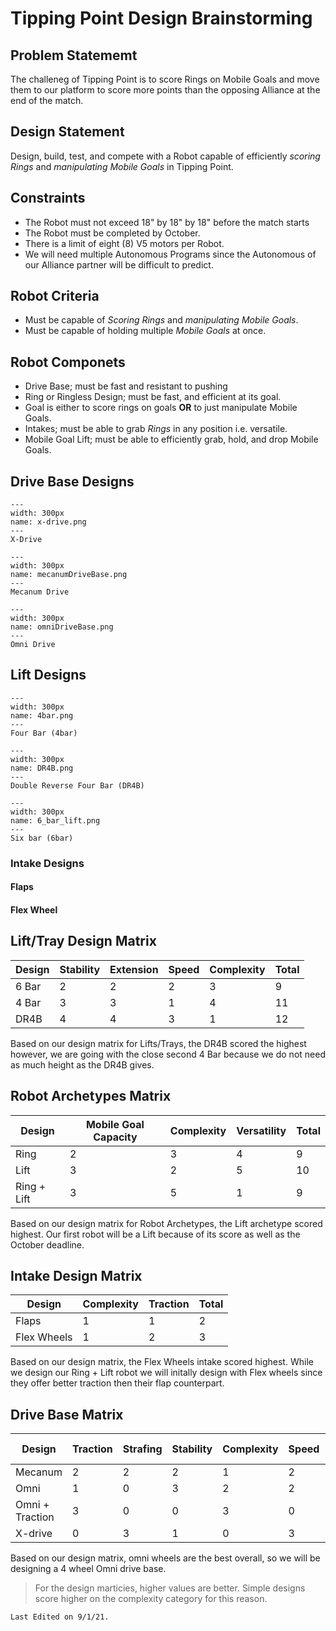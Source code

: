 # Tipping Point Design Brainstorming

## Problem Statememt
The challeneg of Tipping Point is to score Rings on Mobile Goals and move them to our platform to score more points than the opposing Alliance at the end of the match.

## Design Statement
Design, build, test, and compete with a Robot capable of efficiently *scoring Rings* and *manipulating Mobile Goals* in Tipping Point.

## Constraints
- The Robot must not exceed 18" by 18" by 18" before the match starts
- The Robot must be completed by October.
- There is a limit of eight (8) V5 motors per Robot.
- We will need multiple Autonomous Programs since the Autonomous of our Alliance partner will be difficult to predict.

## Robot Criteria
- Must be capable of *Scoring Rings* and *manipulating Mobile Goals*.
- Must be capable of holding multiple *Mobile Goals* at once.

## Robot Componets
- Drive Base; must be fast and resistant to pushing
- Ring or Ringless Design; must be fast, and efficient at its goal.
- Goal is either to score rings on goals __OR__ to just manipulate Mobile Goals.
- Intakes; must be able to grab *Rings* in any position i.e. versatile.
- Mobile Goal Lift; must be able to efficiently grab, hold, and drop Mobile Goals.

## Drive Base Designs
```{figure} ../../images/9/x-drive.png
---
width: 300px
name: x-drive.png
---
X-Drive
```

```{figure} ../../images/9/mecanumDriveBase.png
---
width: 300px
name: mecanumDriveBase.png
---
Mecanum Drive
```

```{figure} ../../images/9/omniDriveBase.png
---
width: 300px
name: omniDriveBase.png
---
Omni Drive
```
## Lift Designs

```{figure} ../../images/9/4bar.png
---
width: 300px
name: 4bar.png
---
Four Bar (4bar)
```

```{figure} ../../images/9/DR4B.png
---
width: 300px
name: DR4B.png
---
Double Reverse Four Bar (DR4B) 
```

```{figure} ../../images/9/6_bar_lift.png
---
width: 300px
name: 6_bar_lift.png
---
Six bar (6bar)
```
### Intake Designs
#### Flaps
#### Flex Wheel


## Lift/Tray Design Matrix
| Design       | Stability | Extension | Speed | Complexity | Total |
|--------------|-----------|-----------|-------|------------|-------|
| 6 Bar        | 2         | 2         | 2     | 3          | 9     |
| 4 Bar        | 3         | 3         | 1     | 4          | 11    |
| DR4B         | 4         | 4         | 3     | 1          | 12    |

Based on our design matrix for Lifts/Trays, the DR4B scored the highest however, we are going with the close second 4 Bar because we do not need as much height as the DR4B gives.

## Robot Archetypes Matrix
| Design    | Mobile Goal Capacity | Complexity | Versatility | Total |
|-----------|---------------|------------|-------------|-------|
| Ring      | 2             | 3          | 4           | 9     |
| Lift      | 3             | 2          | 5           | 10     |
| Ring + Lift| 3            | 5          | 1           | 9     |

Based on our design matrix for Robot Archetypes, the Lift archetype scored highest. Our first robot will be a Lift because of its score as well as the October deadline.

## Intake Design Matrix
| Design | Complexity | Traction | Total |
|--------|------------|----------|-------|
| Flaps  | 1          | 1        |2      |
| Flex Wheels | 1          | 2        |3      |

Based on our design matrix, the Flex Wheels intake scored highest. While we design our Ring + Lift robot we will initally design with Flex wheels since they offer better traction then their flap counterpart.

## Drive Base Matrix
| Design          | Traction | Strafing | Stability | Complexity | Speed | Resistance to Pushing | Total |
|-----------------|----------|----------|-----------|------------|-------|-----------------------|-------|
| Mecanum         | 2        | 2        | 2         | 1          | 2     | 0                     | 9     |
| Omni            | 1        | 0        | 3         | 2          | 2     | 2                     | 10    |
| Omni + Traction | 3        | 0        | 0         | 3          | 0     | 3                     | 9     |
| X-drive         | 0        | 3        | 1         | 0          | 3     | 1                     | 6     |

Based on our design matrix, omni wheels are the best overall, so we will be designing a 4 wheel Omni drive base.

> For the design marticies, higher values are better. Simple designs score higher on the complexity category for this reason.

```{important}
Last Edited on 9/1/21.
```